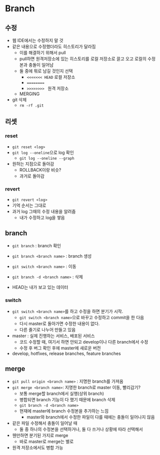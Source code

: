 # Branch

## 수정

* 웹 IDE에서는 수정하지 말 것
* 같은 내용으로 수정했더라도 히스토리가 달라짐
  * 이를 해결하기 위해서 pull
  * pull하면 원격저장소에 있는 히스토리를 로컬 저장소로 끌고 오고 로컬의 수정본과 충돌이 일어남
  * 둘 중에 뭐로 남길 것인지 선택
    * `<<<<<<< HEAD` 로컬 저장소
    * `========`
    * `>>>>>>>> ` 원격 저장소
  * MERGING
* git 삭제
  * `rm -rf .git`

## 리셋

### reset

* `git reset <log>`
* `git log --oneline`으로 log 확인
  * `git log --oneline --graph`
* 원하는 지점으로 돌아감
  * ROLLBACK이랑 비슷?
  * 과거로 돌아감

### revert

* `git revert <log>`
* 기억 순서는 그대로
* 과거 log 그때의 수정 내용을 알려줌
  * 내가 수정하고 log을 쌓음

## branch

* `git branch` : branch 확인
* `git branch <branch name>` : branch 생성
* `git switch <branch name>` : 이동
* `git branch -d <branch name>` : 삭제

* HEAD는 내가 보고 있는 데이터

### switch

* `git switch <branch name>`를 하고 수정을 하면 분기가 시작.
  * `git switch <branch name>`으로 바꾸고 수정하고 commit을 한 다음
  * 다시 master로 돌아가면 수정한 내용이 없다.
  * 다른 줄기로 나누어 만들고 있음
* master : 실제 진행하는 서비스, 배포된 서비스
  * 코드 수정할 때, 여기서 하면 안되고 develop이나 다른 branch에서 수정
  * 수정 후 버그 확인 후에 master에 새로운 버전
* develop, hotfixes, release branches, feature branches



## merge

* `git pull origin <branch name>` : 지명한 branch를 가져옴
* `git merge <branch name>`: 지명한 branch로 master 이동, 빨리감기?
  * 보통 merge할 branch에서 실행(상위 branch)
  * 병합되면 branch 기능이 다 했기 때문에 branch 삭제
  * `git branch -d <branch name>`
  * 현재에 master에 branch 수정본을 추가하는 느낌
    * master와 branch에서 수정한 파일이 다를 때에는 충돌이 일어나지 않음
* 같은 파일 수정해서 충돌이 일어날 때
  * 둘 중 하나의 수정본을 선택하거나, 둘 다 쓰거나 상황에 따라 선택해서
* 웬만하면 분기된 가지로 merge
  * 바로 master로 merge는 별로
* 원격 저장소에서도 병합 가능

